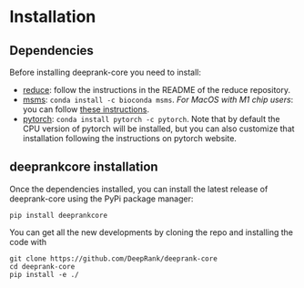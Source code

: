 # Installation

## Dependencies

Before installing deeprank-core you need to install:

 * [reduce](https://github.com/rlabduke/reduce): follow the instructions in the README of the reduce repository.
 * [msms](https://ssbio.readthedocs.io/en/latest/instructions/msms.html): `conda install -c bioconda msms`. *For MacOS with M1 chip users*: you can follow [these instructions](https://ssbio.readthedocs.io/en/latest/instructions/msms.html).
 * [pytorch](https://pytorch.org/): `conda install pytorch -c pytorch`. Note that by default the CPU version of pytorch will be installed, but you can also customize that installation following the instructions on pytorch website.

## deeprankcore installation

Once the dependencies installed, you can install the latest release of deeprank-core using the PyPi package manager:

```
pip install deeprankcore
```

You can get all the new developments by cloning the repo and installing the code with

```
git clone https://github.com/DeepRank/deeprank-core
cd deeprank-core
pip install -e ./
```
